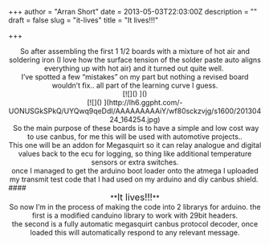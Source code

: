 +++
author = "Arran Short"
date = 2013-05-03T22:03:00Z
description = ""
draft = false
slug = "it-lives"
title = "It lives!!!"

+++


<div dir="ltr" style="text-align: center;">So after assembling the first 1 1/2 boards with a mixture of hot air and soldering iron (I love how the surface tension of the solder paste auto aligns everything up with hot air) and it turned out quite well. </div><div dir="ltr" style="text-align: center;">I’ve spotted a few “mistakes” on my part but nothing a revised board wouldn’t fix.. all part of the learning curve I guess.</div><div dir="ltr"></div><div style="clear: both; text-align: center;">[![]() ]()</div><div style="clear: both; text-align: center;"></div><div style="clear: both; text-align: center;">[![]() ](http://lh6.ggpht.com/-UONUSGkSPkQ/UYQwq9qeDdI/AAAAAAAAAiY/wf80sckzvjg/s1600/20130424_164254.jpg)</div><div style="clear: both; text-align: center;"></div><div style="clear: both; text-align: center;"> So the main purpose of these boards is to have a simple and low cost way to use canbus, for me this will be used with automotive projects..</div><div style="clear: both; text-align: center;"></div><div style="clear: both; text-align: center;">This one will be an addon for Megasquirt so it can relay analogue and digital values back to the ecu for logging, so thing like additional temperature sensors or extra switches.</div><div style="clear: both; text-align: center;"></div><div style="clear: both; text-align: center;">once I managed to get the arduino boot loader onto the atmega I uploaded my transmit test code that I had used on my arduino and diy canbus shield.  </div>#### 

<div style="clear: both; text-align: center;">**<span style="font-size: large;"><span style="font-weight: normal;">It lives!!!</span></span>**</div><div style="clear: both; text-align: center;"></div><div style="clear: both; text-align: center;">So now I’m in the process of making the code into 2 librarys for arduino. the first is a modified canduino library to work with 29bit headers. </div><div style="clear: both; text-align: center;"></div><div style="clear: both; text-align: center;">the second is a fully automatic megasquirt canbus protocol decoder, once loaded this will automatically respond to any relevant message.</div><div style="clear: both; text-align: center;"></div><div style="clear: both; text-align: center;"></div><div style="clear: both; text-align: center;"></div><div style="clear: both; text-align: center;"></div>


